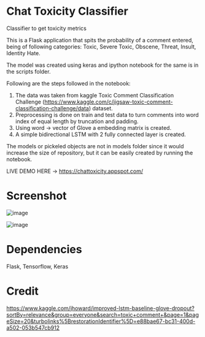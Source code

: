 # Chat Toxicity Classifier
Classifier to get toxicity metrics

This is a Flask application that spits the probability of a comment entered, being of following categories: Toxic, Severe Toxic, Obscene, Threat, Insult, Identity Hate.

The model was created using keras and ipython notebook for the same is in the scripts folder. 

Following are the steps followed in the notebook:

1. The data was taken from kaggle Toxic Comment Classification Challenge (https://www.kaggle.com/c/jigsaw-toxic-comment-classification-challenge/data) dataset.
2. Preprocessing is done on train and test data to turn comments into word index of equal length by truncation and padding.
3. Using word -> vector of Glove a embedding matrix is created.
4. A simple bidirectional LSTM with 2 fully connected layer is created.

The models or pickeled objects are not in models folder since it would increase the size of repository, but it can be easily created by running the notebook.

LIVE DEMO HERE -> https://chattoxicity.appspot.com/

# Screenshot

![image](https://user-images.githubusercontent.com/16362957/66312699-ab04c880-e900-11e9-9c31-ca3f671a0107.png)

![image](https://user-images.githubusercontent.com/16362957/66312796-d2f42c00-e900-11e9-8e1d-48dabb8c6062.png)

# Dependencies
Flask, Tensorflow, Keras

# Credit
https://www.kaggle.com/jhoward/improved-lstm-baseline-glove-dropout?sortBy=relevance&group=everyone&search=toxic+comment+&page=1&pageSize=20&turbolinks%5BrestorationIdentifier%5D=e88bae67-bc31-400d-a502-053b547cb912
